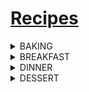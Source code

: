 # [Recipes](http://benjaminklassen.com)

<div class="something" markdown="1">
<details><summary>BAKING</summary>
<p>
<ul>
<li><a href="baking/bananachipmuffin.pdf">Banana Chocolate Chip Muffin</a></li>
<li><a href="baking/cinnamonbun.pdf">Cinnamon Bun</a></li>
<li><a href="baking/sourdough.pdf">Sourdough</a></li>
</ul>
</p>
</details>
</div>

<div class="something" markdown="1">
<details><summary>BREAKFAST</summary>
<p>
<ul>
<li><a href="breakfast/japanesepancake.pdf">Japanese Pancake</a></li>
</ul>
</p>
</details>
</div>

<div class="something" markdown="1">
<details><summary>DINNER</summary>
<p>
<ul>
<li><a href="dinner/beetborscht.pdf">Beet Borscht</a></li>
<li><a href="dinner/chickenparmesan.pdf">Chicken Parmesan</a></li>
<li><a href="dinner/mashedpotatoes.pdf">Mashed Potatoes</a></li>
<li><a href="dinner/mexicansoup.pdf">Mexican Soup</a></li>
<li><a href="dinner/newyorkpizza.pdf">New York Style Pizza</a></li>
</ul>
</p>
</details>
</div>

<div class="something" markdown="1">
<details><summary>DESSERT</summary>
<p>
<ul>
<li><a href="dessert/chocolatecake.pdf">Chocolate Cake</a></li>
<li><a href="dessert/chocolatechipcookie.pdf">Chocolate Chip Cookies</a></li>
<li><a href="dessert/chocolateglaze.pdf">Chocolate Glaze</a></li>
<li><a href="dessert/grebelchocchipcookie.pdf">Grebel Chocolate Chip Cookie</a></li>
<li><a href="dessert/grebelmolassescookie.pdf">Grebel Ginger Molasses Cookie</a></li>
<li><a href="dessert/pumpkinroll.pdf">Pumpkin Roll</a></li>
<li><a href="dessert/strawberryshortcake.pdf">Strawberry Shortcake</a></li>
</ul>
</p>
</details>
</div>
